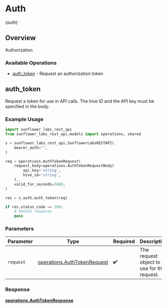 # Auth
(*auth*)

## Overview

Authorization

### Available Operations

* [auth_token](#auth_token) - Request an authorization token

## auth_token

Request a token for use in API calls. The hive ID and the API key must be specified in the body.

### Example Usage

```python
import sunflower_labs_rest_api
from sunflower_labs_rest_api.models import operations, shared

s = sunflower_labs_rest_api.SunflowerLabsRESTAPI(
    bearer_auth="",
)

req = operations.AuthTokenRequest(
    request_body=operations.AuthTokenRequestBody(
        api_key='string',
        hive_id='string',
    ),
    valid_for_seconds=3600,
)

res = s.auth.auth_token(req)

if res.status_code == 200:
    # handle response
    pass
```

### Parameters

| Parameter                                                                  | Type                                                                       | Required                                                                   | Description                                                                |
| -------------------------------------------------------------------------- | -------------------------------------------------------------------------- | -------------------------------------------------------------------------- | -------------------------------------------------------------------------- |
| `request`                                                                  | [operations.AuthTokenRequest](../../models/operations/authtokenrequest.md) | :heavy_check_mark:                                                         | The request object to use for the request.                                 |


### Response

**[operations.AuthTokenResponse](../../models/operations/authtokenresponse.md)**

